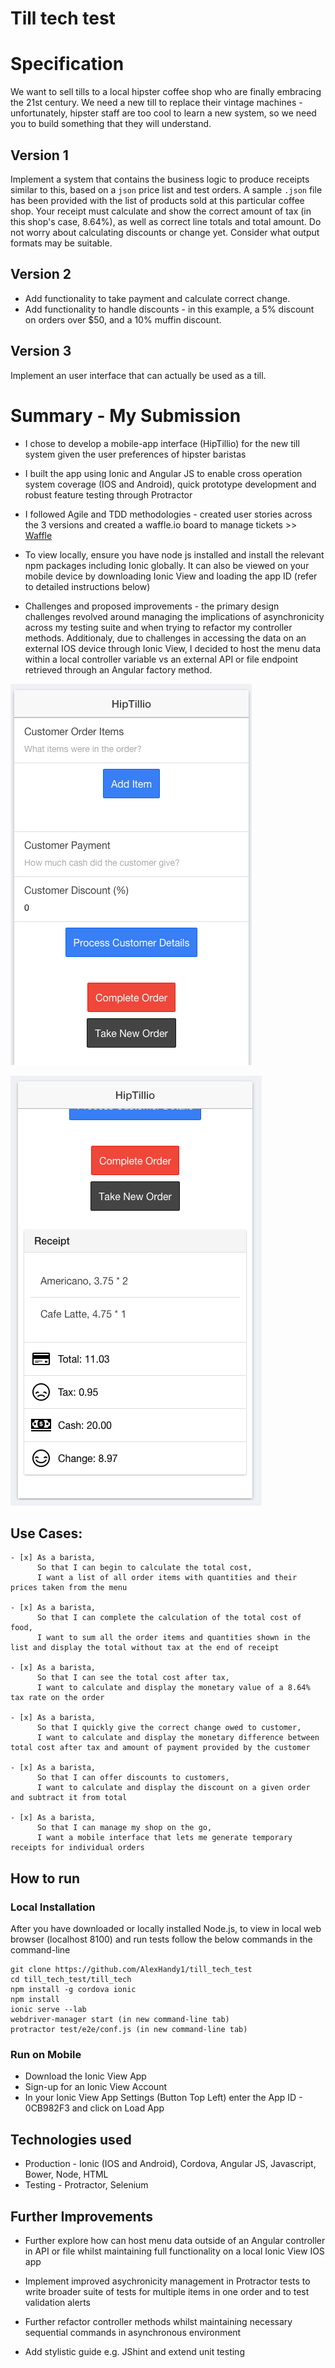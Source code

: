 Till tech test
==============

Specification
=================

We want to sell tills to a local hipster coffee shop who are finally embracing the 21st century. We need a new till to replace their vintage machines - unfortunately, hipster staff are too cool to learn a new system, so we need you to build something that they will understand.

Version 1
---------

Implement a system that contains the business logic to produce receipts similar to this, based on a `json` price list and test orders. A sample `.json` file has been provided with the list of products sold at this particular coffee shop.
Your receipt must calculate and show the correct amount of tax (in this shop's case, 8.64%), as well as correct line totals and total amount. Do not worry about calculating discounts or change yet. Consider what output formats may be suitable.

Version 2
---------

- Add functionality to take payment and calculate correct change.
- Add functionality to handle discounts - in this example, a 5% discount on orders over $50, and a 10% muffin discount.

Version 3
---------

Implement an user interface that can actually be used as a till.


Summary - My Submission
=================

* I chose to develop a mobile-app interface (HipTillio) for the new till system given the user preferences of hipster baristas

* I built the app using Ionic and Angular JS to enable cross operation system coverage (IOS and Android), quick prototype development and robust feature testing through Protractor

* I followed Agile and TDD methodologies - created user stories across the 3 versions and created a waffle.io board to manage tickets >> [Waffle](https://waffle.io/AlexHandy1/till_tech_test)

* To view locally, ensure you have node js installed and install the relevant npm packages including Ionic globally. It can also be viewed on your mobile device by downloading Ionic View and loading the app ID (refer to detailed instructions below)

* Challenges and proposed improvements - the primary design challenges revolved around managing the implications of asynchronicity across my testing suite and when trying to refactor my controller methods. Additionaly, due to challenges in accessing the data on an external IOS device through Ionic View, I decided to host the menu data within a local controller variable vs an external API or file endpoint retrieved through an Angular factory method.

![Mobile App Pre Order](https://github.com/AlexHandy1/till_tech_test/blob/master/images/HipTillio-preorder.png)


![Mobile App Receipt](https://github.com/AlexHandy1/till_tech_test/blob/master/images/HipTillio-receipt.png)

Use Cases:
-------

```
- [x] As a barista,
      So that I can begin to calculate the total cost,
      I want a list of all order items with quantities and their prices taken from the menu

- [x] As a barista,
      So that I can complete the calculation of the total cost of food,
      I want to sum all the order items and quantities shown in the list and display the total without tax at the end of receipt

- [x] As a barista,
      So that I can see the total cost after tax,
      I want to calculate and display the monetary value of a 8.64% tax rate on the order

- [x] As a barista,
      So that I quickly give the correct change owed to customer,
      I want to calculate and display the monetary difference between total cost after tax and amount of payment provided by the customer

- [x] As a barista,
      So that I can offer discounts to customers,
      I want to calculate and display the discount on a given order and subtract it from total

- [x] As a barista,
      So that I can manage my shop on the go,
      I want a mobile interface that lets me generate temporary receipts for individual orders

```

How to run
----

### Local Installation

After you have downloaded or locally installed Node.js, to view in local web browser (localhost 8100) and run tests follow the below commands in the command-line

```
git clone https://github.com/AlexHandy1/till_tech_test
cd till_tech_test/till_tech
npm install -g cordova ionic
npm install
ionic serve --lab
webdriver-manager start (in new command-line tab)
protractor test/e2e/conf.js (in new command-line tab)
```

### Run on Mobile

* Download the Ionic View App
* Sign-up for an Ionic View Account
* In your Ionic View App Settings (Button Top Left) enter the App ID - 0CB982F3 and click on Load App


Technologies used
----

* Production - Ionic (IOS and Android), Cordova, Angular JS, Javascript, Bower, Node, HTML
* Testing - Protractor, Selenium

Further Improvements
----

*  Further explore how can host menu data outside of an Angular controller in API or file whilst maintaining full functionality on a local Ionic View IOS app

*  Implement improved asychronicity management in Protractor tests to write broader suite of tests for multiple items in one order and to test validation alerts

*  Further refactor controller methods whilst maintaining necessary sequential commands in asynchronous environment

*  Add stylistic guide e.g. JShint and extend unit testing

